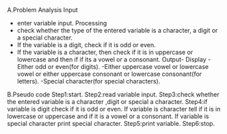 A.Problem Analysis
Input
  - enter variable input.
 Processing
   - check whether the type of the entered variable is a character, a digit or a special character.   
   - If the variable is a digit, check if it is odd or even.
   - If the variable is a character, then check if it is in uppercase or lowercase and then if if its a vowel or a consonant.
Output- Display
-Either odd or even(for digits).
-Either uppercase vowel or lowercase vowel or either uppercase consonant or lowercase consonant(for letters).
-Special character(for special characters).


B.Pseudo code
Step1:start.
Step2:read variable input.
Step3:check whether the entered variable is a character ,digit or special a character.
Step4:if variable is digit check if it is odd or even.
If variable is character tell if it is in lowercase or uppercase and if it is a vowel or a consonant.
If variable is special character print special character.
Step5:print variable.
Step6:stop.
